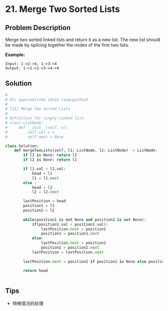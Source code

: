 

# 21. Merge Two Sorted Lists



## Problem Description

Merge two sorted linked lists and return it as a new list. The new list should be made by splicing together the nodes of the first two lists.

**Example:**

```
Input: 1->2->4, 1->3->4
Output: 1->1->2->3->4->4
```



## Solution 



```python
#
# @lc app=leetcode id=21 lang=python3
#
# [21] Merge Two Sorted Lists
#
# Definition for singly-linked list.
# class ListNode:
#     def __init__(self, x):
#         self.val = x
#         self.next = None

class Solution:
    def mergeTwoLists(self, l1: ListNode, l2: ListNode) -> ListNode:
        if l1 is None: return l2
        if l2 is None: return l1

        if l1.val < l2.val:
            head = l1
            l1 = l1.next
        else :
            head = l2
            l2 = l2.next

        lastPosition = head
        position1 = l1
        position2 = l2
        
        while(position1 is not None and position2 is not None):
            if(position1.val < position2.val):
                lastPosition.next = position1
                position1 = position1.next
            else:
                lastPosition.next = position2
                position2 = position2.next
            lastPosition = lastPosition.next
            
        lastPosition.next = position2 if position1 is None else position1

        return head
        
```



## Tips

- 特殊情况的处理

